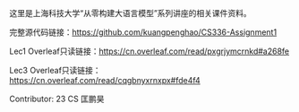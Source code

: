 这里是上海科技大学“从零构建大语言模型”系列讲座的相关课件资料。

完整源代码链接：https://github.com/kuangpenghao/CS336-Assignment1

Lec1 Overleaf只读链接：https://cn.overleaf.com/read/pxgrjymcrnkd#a268fe

Lec3 Overleaf只读链接：https://cn.overleaf.com/read/cqgbnyxrnxpx#fde4f4

Contributor: 23 CS 匡鹏昊